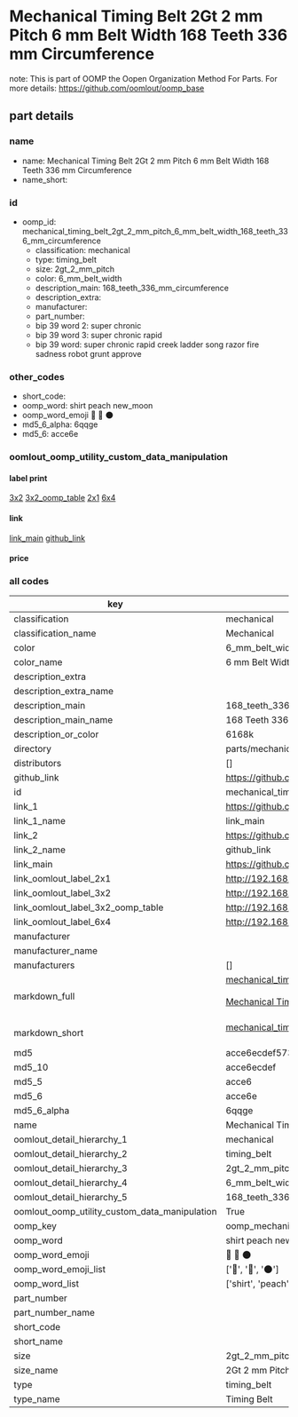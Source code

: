 # Mechanical Timing Belt 2Gt 2 mm Pitch 6 mm Belt Width 168 Teeth 336 mm Circumference  

note: This is part of OOMP the Oopen Organization Method For Parts. For more details: https://github.com/oomlout/oomp_base

##  part details





### name
* name: Mechanical Timing Belt 2Gt 2 mm Pitch 6 mm Belt Width 168 Teeth 336 mm Circumference
* name_short: 
### id
* oomp_id: mechanical_timing_belt_2gt_2_mm_pitch_6_mm_belt_width_168_teeth_336_mm_circumference
  * classification: mechanical
  * type: timing_belt
  * size: 2gt_2_mm_pitch
  * color: 6_mm_belt_width
  * description_main: 168_teeth_336_mm_circumference
  * description_extra: 
  * manufacturer: 
  * part_number: 
  * bip 39 word 2: super chronic
  * bip 39 word 3: super chronic rapid
  * bip 39 word: super chronic rapid creek ladder song razor fire sadness robot grunt approve

### other_codes
* short_code: 
* oomp_word: shirt peach new_moon
* oomp_word_emoji :shirt: :peach: :new_moon:
* md5_6_alpha: 6qqge
* md5_6: acce6e






### oomlout_oomp_utility_custom_data_manipulation
#### label print
[3x2](http://192.168.1.245:1112/?label=oomp%206qqge)
[3x2_oomp_table](http://192.168.1.107:1112/?label=oomp%206qqge)
[2x1](http://192.168.1.242:1112/?label=oomp%206qqge)
[6x4](http://192.168.1.55:1112/?label=oomp%206qqge)    

#### link

[link_main](https://github.com/oomlout/oomlout_oomp_current_version_messy/tree/main/parts/mechanical_timing_belt_2gt_2_mm_pitch_6_mm_belt_width_168_teeth_336_mm_circumference) [github_link](https://github.com/oomlout/oomlout_oomp_part_src/tree/main/parts/mechanical_timing_belt_2gt_2_mm_pitch_6_mm_belt_width_168_teeth_336_mm_circumference)                             

#### price







### all codes 
| key | value |  
| --- | --- |  
| classification | mechanical |  
| classification_name | Mechanical |  
| color | 6_mm_belt_width |  
| color_name | 6 mm Belt Width |  
| description_extra |  |  
| description_extra_name |  |  
| description_main | 168_teeth_336_mm_circumference |  
| description_main_name | 168 Teeth 336 mm Circumference |  
| description_or_color | 6168k |  
| directory | parts/mechanical_timing_belt_2gt_2_mm_pitch_6_mm_belt_width_168_teeth_336_mm_circumference |  
| distributors | [] |  
| github_link | https://github.com/oomlout/oomlout_oomp_part_src/tree/main/parts/mechanical_timing_belt_2gt_2_mm_pitch_6_mm_belt_width_168_teeth_336_mm_circumference |  
| id | mechanical_timing_belt_2gt_2_mm_pitch_6_mm_belt_width_168_teeth_336_mm_circumference |  
| link_1 | https://github.com/oomlout/oomlout_oomp_current_version_messy/tree/main/parts/mechanical_timing_belt_2gt_2_mm_pitch_6_mm_belt_width_168_teeth_336_mm_circumference |  
| link_1_name | link_main |  
| link_2 | https://github.com/oomlout/oomlout_oomp_part_src/tree/main/parts/mechanical_timing_belt_2gt_2_mm_pitch_6_mm_belt_width_168_teeth_336_mm_circumference |  
| link_2_name | github_link |  
| link_main | https://github.com/oomlout/oomlout_oomp_current_version_messy/tree/main/parts/mechanical_timing_belt_2gt_2_mm_pitch_6_mm_belt_width_168_teeth_336_mm_circumference |  
| link_oomlout_label_2x1 | http://192.168.1.242:1112/?label=oomp%206qqge |  
| link_oomlout_label_3x2 | http://192.168.1.245:1112/?label=oomp%206qqge |  
| link_oomlout_label_3x2_oomp_table | http://192.168.1.107:1112/?label=oomp%206qqge |  
| link_oomlout_label_6x4 | http://192.168.1.55:1112/?label=oomp%206qqge |  
| manufacturer |  |  
| manufacturer_name |  |  
| manufacturers | [] |  
| markdown_full | [mechanical_timing_belt_2gt_2_mm_pitch_6_mm_belt_width_168_teeth_336_mm_circumference](https://github.com/oomlout/oomlout_oomp_current_version_messy/tree/main/parts/mechanical_timing_belt_2gt_2_mm_pitch_6_mm_belt_width_168_teeth_336_mm_circumference)<br>[](https://github.com/oomlout/oomlout_oomp_current_version_messy/tree/main/parts/mechanical_timing_belt_2gt_2_mm_pitch_6_mm_belt_width_168_teeth_336_mm_circumference)<br>[Mechanical Timing Belt 2Gt 2 Mm Pitch 6 Mm Belt Width 168 Teeth 336 Mm Circumference](https://github.com/oomlout/oomlout_oomp_current_version_messy/tree/main/parts/mechanical_timing_belt_2gt_2_mm_pitch_6_mm_belt_width_168_teeth_336_mm_circumference)<br><br> |  
| markdown_short | [mechanical_timing_belt_2gt_2_mm_pitch_6_mm_belt_width_168_teeth_336_mm_circumference](https://github.com/oomlout/oomlout_oomp_current_version_messy/tree/main/parts/mechanical_timing_belt_2gt_2_mm_pitch_6_mm_belt_width_168_teeth_336_mm_circumference)<br><br> |  
| md5 | acce6ecdef5736573cbe333363ca1ecd |  
| md5_10 | acce6ecdef |  
| md5_5 | acce6 |  
| md5_6 | acce6e |  
| md5_6_alpha | 6qqge |  
| name | Mechanical Timing Belt 2Gt 2 mm Pitch 6 mm Belt Width 168 Teeth 336 mm Circumference |  
| oomlout_detail_hierarchy_1 | mechanical |  
| oomlout_detail_hierarchy_2 | timing_belt |  
| oomlout_detail_hierarchy_3 | 2gt_2_mm_pitch |  
| oomlout_detail_hierarchy_4 | 6_mm_belt_width |  
| oomlout_detail_hierarchy_5 | 168_teeth_336_mm_circumference |  
| oomlout_oomp_utility_custom_data_manipulation | True |  
| oomp_key | oomp_mechanical_timing_belt_2gt_2_mm_pitch_6_mm_belt_width_168_teeth_336_mm_circumference |  
| oomp_word | shirt peach new_moon |  
| oomp_word_emoji | :shirt: :peach: :new_moon: |  
| oomp_word_emoji_list | [':shirt:', ':peach:', ':new_moon:'] |  
| oomp_word_list | ['shirt', 'peach', 'new_moon'] |  
| part_number |  |  
| part_number_name |  |  
| short_code |  |  
| short_name |  |  
| size | 2gt_2_mm_pitch |  
| size_name | 2Gt 2 mm Pitch |  
| type | timing_belt |  
| type_name | Timing Belt |  
